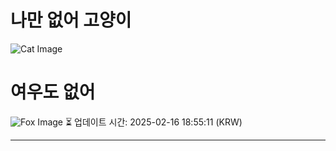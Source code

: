
# 나만 없어 고양이

![Cat Image](https://cdn2.thecatapi.com/images/MTY1MzIzNQ.jpg)

# 여우도 없어
![Fox Image](https://randomfox.ca/images/27.jpg)
⏳ 업데이트 시간: 2025-02-16 18:55:11 (KRW)

---
